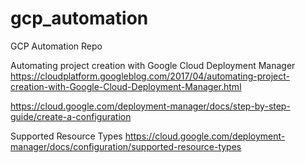 # gcp_automation
GCP Automation Repo

Automating project creation with Google Cloud Deployment Manager
https://cloudplatform.googleblog.com/2017/04/automating-project-creation-with-Google-Cloud-Deployment-Manager.html

https://cloud.google.com/deployment-manager/docs/step-by-step-guide/create-a-configuration

Supported Resource Types
https://cloud.google.com/deployment-manager/docs/configuration/supported-resource-types
